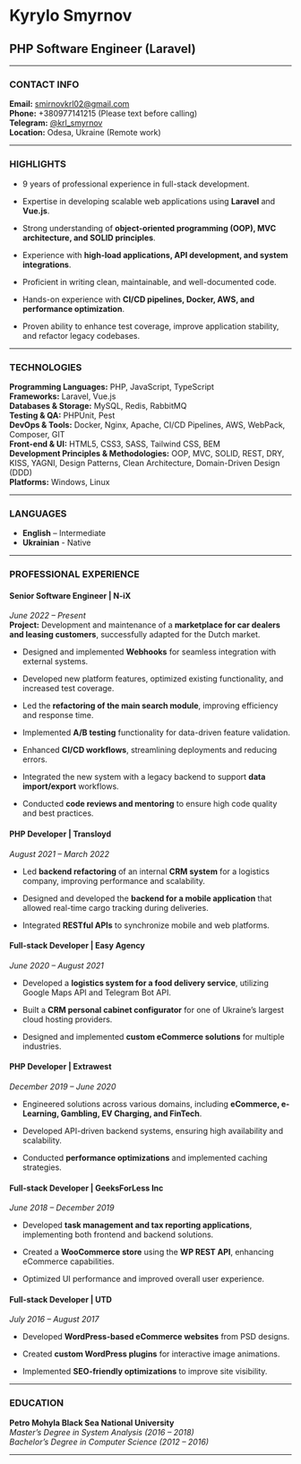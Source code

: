 # Kyrylo Smyrnov
## PHP Software Engineer (Laravel)

* * *

### CONTACT INFO

**Email:** smirnovkrl02@gmail.com  
**Phone:** +380977141215 (Please text before calling)  
**Telegram:** [@krl\_smyrnov](https://t.me/krl_smyrnov)  
**Location:** Odesa, Ukraine (Remote work)

* * *

### HIGHLIGHTS

*   9 years of professional experience in full-stack development.
    
*   Expertise in developing scalable web applications using **Laravel** and **Vue.js**.
    
*   Strong understanding of **object-oriented programming (OOP), MVC architecture, and SOLID principles**.
    
*   Experience with **high-load applications, API development, and system integrations**.
    
*   Proficient in writing clean, maintainable, and well-documented code.
    
*   Hands-on experience with **CI/CD pipelines, Docker, AWS, and performance optimization**.
    
*   Proven ability to enhance test coverage, improve application stability, and refactor legacy codebases.
    

* * *

### TECHNOLOGIES

**Programming Languages:** PHP, JavaScript, TypeScript  
**Frameworks:** Laravel, Vue.js  
**Databases & Storage:** MySQL, Redis, RabbitMQ  
**Testing & QA:** PHPUnit, Pest  
**DevOps & Tools:** Docker, Nginx, Apache, CI/CD Pipelines, AWS, WebPack, Composer, GIT  
**Front-end & UI:** HTML5, CSS3, SASS, Tailwind CSS, BEM  
**Development Principles & Methodologies:** OOP, MVC, SOLID, REST, DRY, KISS, YAGNI, Design Patterns, Clean Architecture, Domain-Driven Design (DDD)  
**Platforms:** Windows, Linux

* * *

### LANGUAGES

*   **English** – Intermediate
*   **Ukrainian** - Native

* * *

### PROFESSIONAL EXPERIENCE

#### **Senior Software Engineer | N-iX** 

_June 2022 – Present_  
**Project:** Development and maintenance of a **marketplace for car dealers and leasing customers**, successfully adapted for the Dutch market.

*   Designed and implemented **Webhooks** for seamless integration with external systems.
    
*   Developed new platform features, optimized existing functionality, and increased test coverage.
    
*   Led the **refactoring of the main search module**, improving efficiency and response time.
    
*   Implemented **A/B testing** functionality for data-driven feature validation.
    
*   Enhanced **CI/CD workflows**, streamlining deployments and reducing errors.
    
*   Integrated the new system with a legacy backend to support **data import/export** workflows.
    
*   Conducted **code reviews and mentoring** to ensure high code quality and best practices.
    

#### **PHP Developer | Transloyd**

_August 2021 – March 2022_

*   Led **backend refactoring** of an internal **CRM system** for a logistics company, improving performance and scalability.
    
*   Designed and developed the **backend for a mobile application** that allowed real-time cargo tracking during deliveries.
    
*   Integrated **RESTful APIs** to synchronize mobile and web platforms.
    

#### **Full-stack Developer | Easy Agency**

_June 2020 – August 2021_

*   Developed a **logistics system for a food delivery service**, utilizing Google Maps API and Telegram Bot API.
    
*   Built a **CRM personal cabinet configurator** for one of Ukraine’s largest cloud hosting providers.
    
*   Designed and implemented **custom eCommerce solutions** for multiple industries.
    

#### **PHP Developer | Extrawest**

_December 2019 – June 2020_

*   Engineered solutions across various domains, including **eCommerce, e-Learning, Gambling, EV Charging, and FinTech**.
    
*   Developed API-driven backend systems, ensuring high availability and scalability.
    
*   Conducted **performance optimizations** and implemented caching strategies.
    

#### **Full-stack Developer | GeeksForLess Inc**

_June 2018 – December 2019_

*   Developed **task management and tax reporting applications**, implementing both frontend and backend solutions.
    
*   Created a **WooCommerce store** using the **WP REST API**, enhancing eCommerce capabilities.
    
*   Optimized UI performance and improved overall user experience.
    

#### **Full-stack Developer | UTD**

_July 2016 – August 2017_

*   Developed **WordPress-based eCommerce websites** from PSD designs.
    
*   Created **custom WordPress plugins** for interactive image animations.
    
*   Implemented **SEO-friendly optimizations** to improve site visibility.
    

* * *

### EDUCATION

**Petro Mohyla Black Sea National University**  
_Master’s Degree in System Analysis (2016 – 2018)_  
_Bachelor’s Degree in Computer Science (2012 – 2016)_

* * *